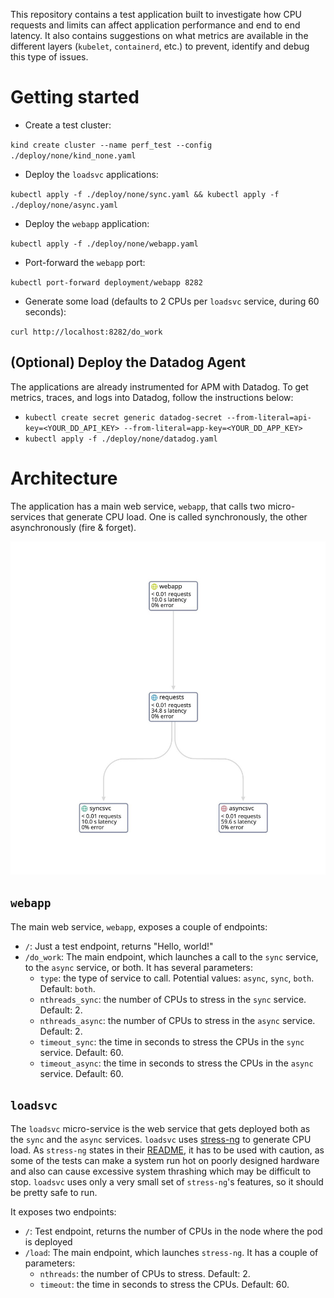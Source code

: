 This repository contains a test application built to investigate how CPU requests and limits can affect application performance and end to end latency. It also contains suggestions on what metrics are available in the different layers (`kubelet`, `containerd`, etc.) to prevent, identify and debug this type of issues.

# Getting started

* Create a test cluster:

`kind create cluster --name perf_test --config ./deploy/none/kind_none.yaml`

* Deploy the `loadsvc` applications:

`kubectl apply -f ./deploy/none/sync.yaml && kubectl apply -f ./deploy/none/async.yaml`

* Deploy the `webapp` application:

`kubectl apply -f ./deploy/none/webapp.yaml`

* Port-forward the `webapp` port:

`kubectl port-forward deployment/webapp 8282`

* Generate some load (defaults to 2 CPUs per `loadsvc` service, during 60 seconds):

`curl http://localhost:8282/do_work`

## (Optional) Deploy the Datadog Agent

The applications are already instrumented for APM with Datadog. To get metrics, traces, and logs into Datadog, follow the instructions below:

* `kubectl create secret generic datadog-secret --from-literal=api-key=<YOUR_DD_API_KEY> --from-literal=app-key=<YOUR_DD_APP_KEY>`
* `kubectl apply -f ./deploy/none/datadog.yaml`

# Architecture

The application has a main web service, `webapp`, that calls two micro-services that generate CPU load. One is called synchronously, the other asynchronously (fire & forget).

![Architecture diagram](./static/architecture.jpg)

## `webapp`

The main web service, `webapp`, exposes a couple of endpoints:

 * `/`: Just a test endpoint, returns "Hello, world!"
 * `/do_work`: The main endpoint, which launches a call to the `sync` service, to the `async` service, or both. It has several parameters:
   * `type`: the type of service to call. Potential values: `async`, `sync`, `both`. Default: `both`.
   * `nthreads_sync`: the number of CPUs to stress in the `sync` service. Default: 2.
   * `nthreads_async`: the number of CPUs to stress in the `async` service. Default: 2.
   * `timeout_sync`: the time in seconds to stress the CPUs in the `sync` service. Default: 60.
   * `timeout_async`: the time in seconds to stress the CPUs in the `async` service. Default: 60.

## `loadsvc`

The `loadsvc` micro-service is the web service that gets deployed both as the `sync` and the `async` services. `loadsvc` uses [stress-ng](https://github.com/ColinIanKing/stress-ng) to generate CPU load. As `stress-ng` states in their [README](https://github.com/ColinIanKing/stress-ng/blob/master/README.md), it has to be used with caution, as some of the tests can make a system run hot on poorly designed hardware and also can cause excessive system thrashing which may be difficult to stop. `loadsvc` uses only a very small set of `stress-ng`'s features, so it should be pretty safe to run.

It exposes two endpoints:

 * `/`: Test endpoint, returns the number of CPUs in the node where the pod is deployed
 * `/load`: The main endpoint, which launches `stress-ng`. It has a couple of parameters:
   * `nthreads`: the number of CPUs to stress. Default: 2.
   * `timeout`: the time in seconds to stress the CPUs. Default: 60.